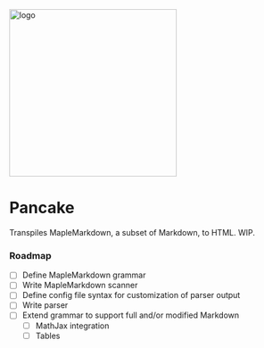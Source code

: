 <img src="vaguely_discernible_pancake.png" alt="logo" width="300px">

# Pancake

Transpiles MapleMarkdown, a subset of Markdown, to HTML. WIP.


### Roadmap

* [ ] Define MapleMarkdown grammar
* [ ] Write MapleMarkdown scanner
* [ ] Define config file syntax for customization of parser output
* [ ] Write parser
* [ ] Extend grammar to support full and/or modified Markdown
    * [ ] MathJax integration
    * [ ] Tables

